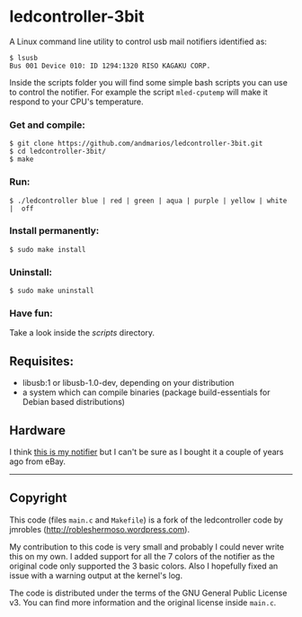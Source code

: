 # ledcontroller-3bit #

A Linux command line utility to control usb mail notifiers identified as:

    $ lsusb
    Bus 001 Device 010: ID 1294:1320 RISO KAGAKU CORP.


Inside the scripts folder you will find some simple bash scripts you can use to control the notifier.
For example the script `mled-cputemp` will make it respond to your CPU's temperature.

### Get and compile: ###

    $ git clone https://github.com/andmarios/ledcontroller-3bit.git
    $ cd ledcontroller-3bit/
    $ make

### Run: ###

    $ ./ledcontroller blue | red | green | aqua | purple | yellow | white |  off

### Install permanently: ###

    $ sudo make install

### Uninstall: ###

    $ sudo make uninstall

### Have fun: ###

Take a look inside the _scripts_ directory.

## Requisites: ##

+ libusb:1 or libusb-1.0-dev, depending on your distribution
+ a system which can compile binaries (package build-essentials for Debian based distributions)

## Hardware ##

I think [this is my notifier](http://www.andmarios.com/links/mail-usb-notifier) but I can't be sure as I bought it a couple of years ago from eBay.

---


## Copyright ##

This code (files `main.c` and `Makefile`) is a fork of the ledcontroller code by jmrobles (<http://robleshermoso.wordpress.com>).

My contribution to this code is very small and probably I could never write this on my own.
I added support for all the 7 colors of the notifier as the original code only supported the
3 basic colors. Also I hopefully fixed an issue with a warning output at the kernel's log.

The code is distributed under the terms of the GNU General Public License v3. You can find more
information and the original license inside `main.c`.
